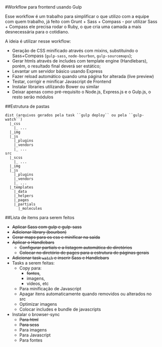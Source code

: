 #Workflow para frontend usando Gulp

Esse workflow é um trabalho para simplificar o que utilizo com a equipe com quem trabalho, já feito com Grunt + Sass + Compass - por utilizar Sass + Compass ele precisa rodar o Ruby, o que cria uma camada a mais desnecessária para o cotidiano.

A ideia é utilizar nesse workflow:
* Geração de CSS minificado através com mixins, substituindo o Sass+Compass (``gulp-sass``, ``node-bourbon``, ``gulp-sourcemaps``);
* Gerar htmls através de includes com template engine (Handlebars), porém, o resultado final deverá ser estático;
* Levantar um servidor básico usando Express
* Fazer reload automático quando uma página for alterada (live preview)
* Testar, corrigir e minificar Javascript de Frontend
* Instalar libraries utilizando Bower ou similar
* Deixar apenas como pré-requisito o Node.js, Express.js e o Gulp.js, o resto serão módulos

##Estrutura de pastas

```
dist (arquivos gerados pela task ``gulp deploy`` ou pela ``gulp-watch``)
  |_css
    |_ ...
  |_img
  |_js
    |_plugins
    |_vendors
    |_ ...
src
  |_scss
    |_ ...
  |_img
  |_js
    |_plugins
    |_vendors
    |_ ...
  |_templates
    |_data
    |_helpers
    |_pages
    |_partials
      |_molecules
```
##Lista de items para serem feitos
* ~~Aplicar Sass com gulp e gulp-sass~~
* ~~Adicionar library (bourbon)~~
* ~~Gerar maps para os css e minificar na saída~~
* ~~Aplicar o Handlebars~~
  * ~~Configurar partials e a listagem automática de diretórios~~
  * ~~Colocar no diretório de pages para a estrutura de páginas gerais~~
* ~~Adicionar task ``watch`` e inserir Sass e Handlebars~~
* Tasks a serem feitas:
  * Copy para:
    * ~~fontes~~,
    * imagens,
    * vídeos, etc
  * Para minificação de Javascript
  * Apagar itens automaticamente quando removidos ou alterados no src
  * Optimizar imagens
  * Colocar includes e bundle de javascripts
* Instalar o browser-sync
  * ~~Para html~~
  * ~~Para scss~~
  * Para imagens
  * Para Javascript
  * Para fontes
